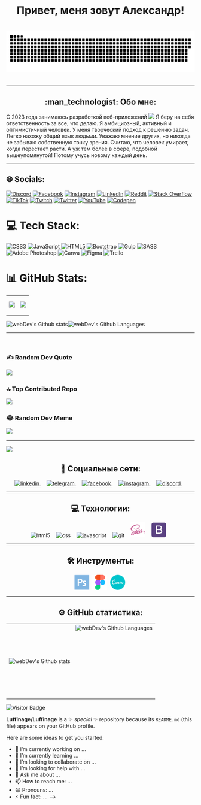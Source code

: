 <h1 align="center">Привет, меня зовут Александр!<h1>
<p align="center">
 <img width="600" src="/img/github-snake.svg" alt="snake"/>
</p>



---

<h2 align="center">:man_technologist: Обо мне:</h2>


С 2023 года занимаюсь разработкой веб-приложений <img src="https://media.giphy.com/media/WUlplcMpOCEmTGBtBW/giphy.gif" width="30px"> Я беру на себя ответственность за все, что делаю. Я амбициозный, активный и оптимистичный человек. У меня творческий подход к решению задач. Легко нахожу общий язык людьми. Уважаю мнение других, но никогда не забываю собственную точку зрения. Считаю, что человек умирает, когда перестает расти. А уж тем более в сфере, подобной вышеупомянутой! Потому учусь новому каждый день.
</p>

---

## 🌐 Socials:

[![Discord](https://img.shields.io/badge/Discord-%237289DA.svg?logo=discord&logoColor=white)](https://discordapp.com/users/luffinage) [![Facebook](https://img.shields.io/badge/Facebook-%231877F2.svg?logo=Facebook&logoColor=white)](https://facebook.com/Luffinage) [![Instagram](https://img.shields.io/badge/Instagram-%23E4405F.svg?logo=Instagram&logoColor=white)](https://instagram.com/Luffinage) [![LinkedIn](https://img.shields.io/badge/LinkedIn-%230077B5.svg?logo=linkedin&logoColor=white)](https://linkedin.com/in/Luffinage) [![Reddit](https://img.shields.io/badge/Reddit-%23FF4500.svg?logo=Reddit&logoColor=white)](https://reddit.com/user/Luffinage) [![Stack Overflow](https://img.shields.io/badge/-Stackoverflow-FE7A16?logo=stack-overflow&logoColor=white)](https://stackoverflow.com/users/19045293) [![TikTok](https://img.shields.io/badge/TikTok-%23000000.svg?logo=TikTok&logoColor=white)](https://tiktok.com/@Luffinage) [![Twitch](https://img.shields.io/badge/Twitch-%239146FF.svg?logo=Twitch&logoColor=white)](https://twitch.tv/Luffinage) [![Twitter](https://img.shields.io/badge/Twitter-%231DA1F2.svg?logo=Twitter&logoColor=white)](https://twitter.com/Luffinage) [![YouTube](https://img.shields.io/badge/YouTube-%23FF0000.svg?logo=YouTube&logoColor=white)](https://youtube.com/@Luffinage) [![Codepen](https://img.shields.io/badge/Codepen-000000?style=for-the-badge&logo=codepen&logoColor=white)](https://codepen.io/Luffinage) 

# 💻 Tech Stack:
![CSS3](https://img.shields.io/badge/css3-%231572B6.svg?style=flat&logo=css3&logoColor=white) ![JavaScript](https://img.shields.io/badge/javascript-%23323330.svg?style=flat&logo=javascript&logoColor=%23F7DF1E) ![HTML5](https://img.shields.io/badge/html5-%23E34F26.svg?style=flat&logo=html5&logoColor=white) ![Bootstrap](https://img.shields.io/badge/bootstrap-%23563D7C.svg?style=flat&logo=bootstrap&logoColor=white) ![Gulp](https://img.shields.io/badge/GULP-%23CF4647.svg?style=flat&logo=gulp&logoColor=white) ![SASS](https://img.shields.io/badge/SASS-hotpink.svg?style=flat&logo=SASS&logoColor=white) ![Adobe Photoshop](https://img.shields.io/badge/adobephotoshop-%2331A8FF.svg?style=flat&logo=adobephotoshop&logoColor=white) ![Canva](https://img.shields.io/badge/Canva-%2300C4CC.svg?style=flat&logo=Canva&logoColor=white) 	![Figma](https://img.shields.io/badge/figma-%23F24E1E.svg?style=flat&logo=figma&logoColor=white) ![Trello](https://img.shields.io/badge/Trello-%23026AA7.svg?style=flat&logo=Trello&logoColor=white)
# 📊 GitHub Stats:

<table>
 <tr>
  <td>
   
![](https://github-readme-streak-stats.herokuapp.com/?user=Luffinage&theme=algolia&hide_border=false)
  </td>
    <td>
   
   ![](https://github-readme-stats.vercel.app/api/top-langs/?username=Luffinage&theme=algolia&hide_border=false&include_all_commits=true&count_private=true&layout=compact)
  </td>
<!-- 
  <td>
![](https://github-readme-stats.vercel.app/api?username=Luffinage&theme=algolia&hide_border=false&include_all_commits=true&count_private=true)
  </td>
--!>

 </tr>
</table>
<img align="left" src="https://github-readme-streak-stats.herokuapp.com/?user=Luffinage&theme=algolia&hide_border=false" alt="webDev's Github stats" />
<img height="195px" alt="webDev's Github Languages" src="https://github-readme-stats.vercel.app/api/top-langs/?username=Luffinage&theme=algolia&hide_border=false&include_all_commits=true&count_private=true&layout=compact" />


---
<br>

### ✍️ Random Dev Quote
![](https://quotes-github-readme.vercel.app/api?type=horizontal&theme=tokyonight)

### 🔝 Top Contributed Repo
![](https://github-contributor-stats.vercel.app/api?username=Luffinage&limit=5&theme=algolia&combine_all_yearly_contributions=true)

### 😂 Random Dev Meme
<img src="https://rm.up.railway.app/" width="512px"/>

---
[![](https://visitcount.itsvg.in/api?id=Luffinage&icon=5&color=1)](https://visitcount.itsvg.in)


 <h2 align="center">🤝 Социальные сети:</h2>

  <div id="badges" align="center">
    <a href="https://www.linkedin.com/in/luffinage/" target="_blank">
      <img src="https://cdn-icons-png.flaticon.com/512/2504/2504799.png" width="40" height="40" alt="linkedin" />
    </a>&nbsp;&nbsp;&nbsp;
    <a href="https://t.me/Luffinage" target="_blank">
      <img src="https://cdn-icons-png.flaticon.com/512/2111/2111646.png" width="40" height="40" alt="telegram" />
    </a>&nbsp;&nbsp;&nbsp;
    <a href="https://www.facebook.com/Luffinage/" target="_blank">
      <img src="https://upload.wikimedia.org/wikipedia/commons/thumb/5/51/Facebook_f_logo_%282019%29.svg/240px-Facebook_f_logo_%282019%29.svg.png" width="40" height="40" alt="facebook" />
    </a>&nbsp;&nbsp;&nbsp;
    <a href="https://www.instagram.com/luffinage/" target="_blank">
      <img src="https://upload.wikimedia.org/wikipedia/commons/thumb/a/a5/Instagram_icon.png/2048px-Instagram_icon.png" width="40" height="40" alt="instagram" />
    </a>&nbsp;&nbsp;&nbsp;
    <a href="https://discordapp.com/users/luffinage" target="_blank">
      <img src="https://upload.wikimedia.org/wikipedia/tr/thumb/5/57/Discord_logo_old.png/1024px-Discord_logo_old.png" width="40" height="40" alt="discord" />
    </a>&nbsp;&nbsp;&nbsp;
  </div>

---

 <h2 align="center">💻 Технологии:</h2>

<div align="center">
  <img src="https://github.com/devicons/devicon/blob/master/icons/html5/html5-original.svg" title="html5" alt="html5" width="40" height="40"/>&nbsp;&nbsp;&nbsp;
  <img src="https://github.com/devicons/devicon/blob/master/icons/css3/css3-original.svg" title="css" alt="css" width="40" height="40"/>&nbsp;&nbsp;&nbsp;
  <img src="https://github.com/devicons/devicon/blob/master/icons/javascript/javascript-original.svg" title="javascript" alt="javascript" width="40" height="40"/>&nbsp;&nbsp;&nbsp;
  <img src="https://github.com/devicons/devicon/blob/master/icons/git/git-original.svg" title="git" alt="git" width="40" height="40"/>&nbsp;&nbsp;&nbsp;
  <!-- <img src="https://github.com/devicons/devicon/blob/master/icons/react/react-original.svg" title="reactjs" alt="reactjs" width="40" height="40"/>&nbsp -->
  <!-- <img src="https://github.com/devicons/devicon/blob/master/icons/nodejs/nodejs-original.svg" title="nodejs" alt="nodejs" width="40" height="40"/>&nbsp -->
  <!-- <img src="https://github.com/devicons/devicon/blob/master/icons/mongodb/mongodb-original.svg" title="mongodb" alt="mongodb" width="40" height="40"/>&nbsp -->
  <img src="https://github.com/devicons/devicon/blob/master/icons/sass/sass-original.svg" title="sass/scss" alt="sass/scss" width="40" height="40"/>&nbsp;&nbsp;&nbsp;
  <img src="/icons/skills/bootstrap.svg" title="sass/scss" alt="sass/scss" width="40" height="40"/>&nbsp;&nbsp;&nbsp;
</div>

---

<h2 align="center"> 🛠 Инструменты: </h2>

<div align="center">
  <img src="https://github.com/devicons/devicon/blob/master/icons/photoshop/photoshop-plain.svg" title="photoshop" alt="photoshop" width="40" height="40"/>&nbsp;
  <img src="https://github.com/devicons/devicon/blob/master/icons/figma/figma-original.svg" title="figma" alt="figma" width="40" height="40"/>&nbsp;
  <img src="https://github.com/devicons/devicon/blob/master/icons/canva/canva-original.svg" title="canva" alt="canva" width="40" height="40"/>&nbsp;
</div>

---
<!-- 
### 💻 Codewars:

![codewars](https://www.codewars.com/users/Luffinage/badges/large) -->

<h2 align="center"> ⚙️ GitHub статистика:</h2>

<table>
  <tr>
    <td>
      <img align="left" src="http://github-readme-streak-stats.herokuapp.com?user=Luffinage&theme=dark&background=000000" alt="webDev's Github stats" />
    </td>
    <td>
      <img height="195px" align="right" alt="webDev's Github Languages" src="https://github-readme-stats-sigma-five.vercel.app/api/top-langs/?username=Luffinage&layout=compact&theme=vision-friendly-dark" />
    </td>
  </tr>
</table>



![Visitor Badge](https://visitor-badge.laobi.icu/badge?page_id=luffinage) 

**Luffinage/Luffinage** is a ✨ _special_ ✨ repository because its `README.md` (this file) appears on your GitHub profile.

Here are some ideas to get you started:

- 🔭 I’m currently working on ...
- 🌱 I’m currently learning ...
- 👯 I’m looking to collaborate on ...
- 🤔 I’m looking for help with ...
- 💬 Ask me about ...
- 📫 How to reach me: ...
- 😄 Pronouns: ...
- ⚡ Fun fact: ...
-->

